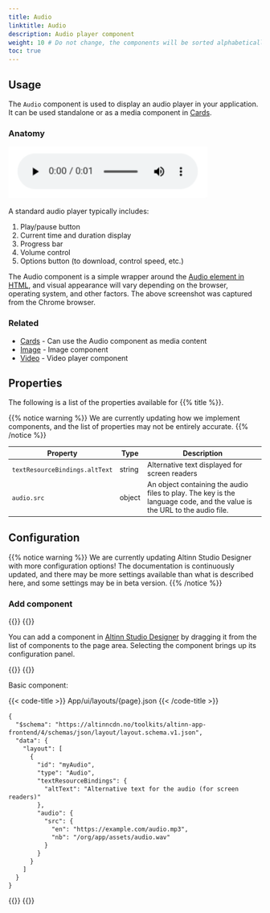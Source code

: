```yaml
---
title: Audio
linktitle: Audio
description: Audio player component
weight: 10 # Do not change, the components will be sorted alphabetically
toc: true
---
```


## Usage

The `Audio` component is used to display an audio player in your application. It can be used standalone or as a media
component in [Cards](../cards).

### Anatomy

![Audio-komponent](./audio-component.png)

A standard audio player typically includes:

1. Play/pause button
2. Current time and duration display
3. Progress bar
4. Volume control
5. Options button (to download, control speed, etc.)

The Audio component is a simple wrapper around the [Audio element in HTML](https://developer.mozilla.org/en-US/docs/Web/HTML/Element/audio),
and visual appearance will vary depending on the browser, operating system, and other factors.
The above screenshot was captured from the Chrome browser.

### Related

- [Cards](../cards) - Can use the Audio component as media content
- [Image](../image) - Image component
- [Video](../video) - Video player component

## Properties

The following is a list of the properties available for {{% title %}}.

{{% notice warning %}}
We are currently updating how we implement components, and the list of properties may not be entirely accurate.
{{% /notice %}}

| **Property**                   | **Type** | **Description**                                                                                                         |
|--------------------------------|----------|-------------------------------------------------------------------------------------------------------------------------|
| `textResourceBindings.altText` | string   | Alternative text displayed for screen readers                                                                           |
| `audio.src`                    | object   | An object containing the audio files to play. The key is the language code, and the value is the URL to the audio file. |

## Configuration

{{% notice warning %}}
We are currently updating Altinn Studio Designer with more configuration options!
The documentation is continuously updated, and there may be more settings available than what is described here, and
some settings may be in beta version.
{{% /notice %}}

### Add component

{{<content-version-selector classes="border-box">}}
{{<content-version-container version-label="Altinn Studio Designer">}}

You can add a component in [Altinn Studio Designer](/altinn-studio/getting-started/) by dragging it from the list of
components to the page area. Selecting the component brings up its configuration panel.

{{</content-version-container>}}
{{<content-version-container version-label="Code">}}

Basic component:

{{< code-title >}}
App/ui/layouts/{page}.json
{{< /code-title >}}

```json{hl_lines="6-"}
{
  "$schema": "https://altinncdn.no/toolkits/altinn-app-frontend/4/schemas/json/layout/layout.schema.v1.json",
  "data": {
    "layout": [
      {
        "id": "myAudio",
        "type": "Audio",
        "textResourceBindings": {
          "altText": "Alternative text for the audio (for screen readers)"
        },
        "audio": {
          "src": {
            "en": "https://example.com/audio.mp3",
            "nb": "/org/app/assets/audio.wav"
          }
        }
      }
    ]
  }
}
```

{{</content-version-container>}}
{{</content-version-selector>}}
